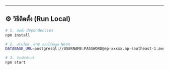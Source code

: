 
---

## ⚙️ วิธีติดตั้ง (Run Local)

```bash
# 1. ติดตั้ง dependencies
npm install

# 2. สร้างไฟล์ .env และใส่ข้อมูล Neon
DATABASE_URL=postgresql://USERNAME:PASSWORD@ep-xxxxx.ap-southeast-1.aws.neon.tech/neondb?sslmode=require

# 3. รันเซิร์ฟเวอร์
npm start
